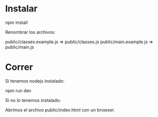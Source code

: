 Instalar
========

npm install

Renombrar los archivos:

public/classes.example.js => public/classes.js
public/main.example.js    => public/main.js

Correr
======

Si tenemos nodejs instalado:

npm run dev

Si no lo tenemos instalado:

Abrímos el archivo public/index.html con un browser.